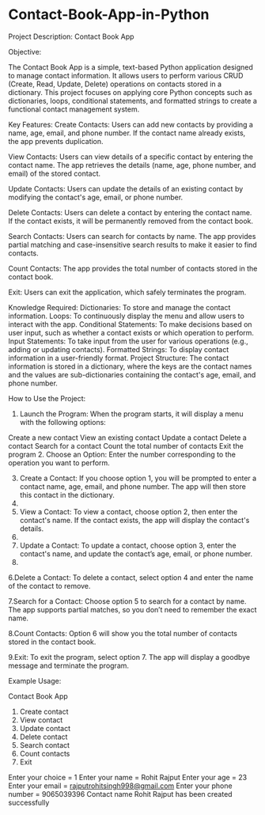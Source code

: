# Contact-Book-App-in-Python

Project Description: Contact Book App

Objective:

The Contact Book App is a simple, text-based Python application designed to manage contact information. It allows users to perform various CRUD (Create, Read, Update, Delete) operations on contacts stored in a dictionary. This project focuses on applying core Python concepts such as dictionaries, loops, conditional statements, and formatted strings to create a functional contact management system.

Key Features:
Create Contacts: Users can add new contacts by providing a name, age, email, and phone number. If the contact name already exists, the app prevents duplication.

View Contacts: Users can view details of a specific contact by entering the contact name. The app retrieves the details (name, age, phone number, and email) of the stored contact.

Update Contacts: Users can update the details of an existing contact by modifying the contact's age, email, or phone number.

Delete Contacts: Users can delete a contact by entering the contact name. If the contact exists, it will be permanently removed from the contact book.

Search Contacts: Users can search for contacts by name. The app provides partial matching and case-insensitive search results to make it easier to find contacts.

Count Contacts: The app provides the total number of contacts stored in the contact book.

Exit: Users can exit the application, which safely terminates the program.

Knowledge Required:
Dictionaries: To store and manage the contact information.
Loops: To continuously display the menu and allow users to interact with the app.
Conditional Statements: To make decisions based on user input, such as whether a contact exists or which operation to perform.
Input Statements: To take input from the user for various operations (e.g., adding or updating contacts).
Formatted Strings: To display contact information in a user-friendly format.
Project Structure:
The contact information is stored in a dictionary, where the keys are the contact names and the values are sub-dictionaries containing the contact's age, email, and phone number.

How to Use the Project:
1. Launch the Program: When the program starts, it will display a menu with the following options:

Create a new contact
View an existing contact
Update a contact
Delete a contact
Search for a contact
Count the total number of contacts
Exit the program
2. Choose an Option: Enter the number corresponding to the operation you want to perform.

3. Create a Contact: If you choose option 1, you will be prompted to enter a contact name, age, email, and phone number. The app will then store this contact in the dictionary.
4. 
5. View a Contact: To view a contact, choose option 2, then enter the contact's name. If the contact exists, the app will display the contact's details.
6. 
7. Update a Contact: To update a contact, choose option 3, enter the contact's name, and update the contact’s age, email, or phone number.
8. 
6.Delete a Contact: To delete a contact, select option 4 and enter the name of the contact to remove.

7.Search for a Contact: Choose option 5 to search for a contact by name. The app supports partial matches, so you don’t need to remember the exact name.

8.Count Contacts: Option 6 will show you the total number of contacts stored in the contact book.

9.Exit: To exit the program, select option 7. The app will display a goodbye message and terminate the program.

Example Usage:

Contact Book App
1. Create contact
2. View contact
3. Update contact
4. Delete contact
5. Search contact
6. Count contacts
7. Exit

Enter your choice = 1
Enter your name = Rohit Rajput
Enter your age = 23
Enter your email = rajputrohitsingh998@gmail.com
Enter your phone number = 9065039396
Contact name Rohit Rajput has been created successfully
